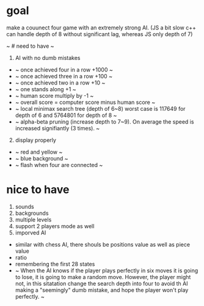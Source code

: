 # goal
make a couunect four game with an extremely strong AI. (JS a bit slow c++ can handle depth of 8 without significant lag, whereas JS only depth of 7)

~ # need to have ~
1. AI with no dumb mistakes
 - ~ once achieved four in a row +1000 ~
 - ~ once achieved three in a row +100 ~
 - ~ once achieved two in a row +10 ~
 - ~ one stands along +1 ~
 - ~ human score multiply by -1 ~
 - ~ overall score = computer score minus human score ~
 - ~ local minimax search tree (depth of 6~8) worst case is 117649 for depth of 6 and 5764801 for depth of 8 ~
 - ~ alpha-beta pruning (increase depth to 7~9). On average the speed is increased signifiantly (3 times). ~
2. display properly
 - ~ red and yellow ~
 - ~ blue background ~
 - ~ flash when four are connected ~

# nice to have
1. sounds
2. backgrounds
3. multiple levels
4. support 2 players mode as well
5. imporved AI
  - similar with chess AI, there shouls be positions value as well as piece value
  - ratio
  - remembering the first 28 states
  - ~ When the AI knows if the player plays perfectly in six moves it is going to lose, it is going to make a random move. However, the player might not, in this sitatation change the search depth into four to avoid th AI making a "seemingly" dumb mistake, and hope the player won't play perfectly. ~